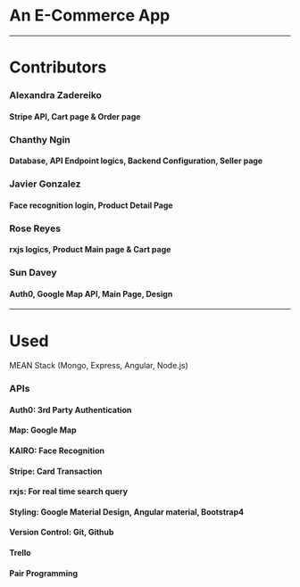 # An E-Commerce App #
- - - - 
# Contributors
### Alexandra Zadereiko
#### Stripe API, Cart page & Order page
###  Chanthy Ngin 
#### Database, API Endpoint logics, Backend Configuration, Seller page
###  Javier Gonzalez
#### Face recognition login, Product Detail Page
###  Rose Reyes
#### rxjs logics, Product Main page & Cart page
###  Sun Davey
#### Auth0, Google Map API, Main Page, Design 
- - - - 
# Used
MEAN Stack (Mongo, Express, Angular, Node.js)

### APIs
#### Auth0: 3rd Party Authentication
#### Map: Google Map 
#### KAIRO: Face Recognition
#### Stripe: Card Transaction 
#### rxjs: For real time search query 
#### Styling: Google Material Design, Angular material, Bootstrap4  

#### Version Control: Git, Github

#### Trello

#### Pair Programming


